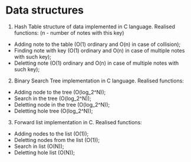 # Data structures
1. Hash Table structure of data implemented in C language.
Realised functions: (n - number of notes with this key)
- Adding note to the table (O(1) ordinary and O(n) in case of collision);
- Finding note with key (O(1) ordinary and O(n) in case of multiple notes with such key);
- Deletting note (O(1) ordinary and O(n) in case of multiple notes with such key);
2. Binary Search Tree implementation in C language. Realised functions:
- Adding node to the tree (O(log_2^N));
- Search in the tree (O(log_2^N));
- Deletting node in the tree (O(log_2^N));
- Deletting hole tree (O(log_2^N));
3. Forward list implementation in C. Realised functions:
- Adding nodes to the list (O(1));
- Deletting nodes from the list (O(1));
- Search in list (O(N));
- Deletting hole list (O(N));
